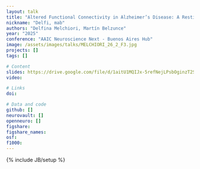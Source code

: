 ```yaml
---
layout: talk
title: "Altered Functional Connectivity in Alzheimer’s Disease: A Resting-State fMRI Study Using Independent Component Analysis"
nickname: "Delfi, mab"
authors: "Delfina Melchiori, Martín Belzunce"
year: "2025"
conference: "AAIC Neuroscience Next - Buenos Aires Hub"
image: /assets/images/talks/MELCHIORI_26_2_F3.jpg
projects: []
tags: []

# Content
slides: https://drive.google.com/file/d/1aitU1MQIJx-5refNejLPsbOginzT2S5Y/view?usp=drive_link
video:

# Links
doi:

# Data and code
github: []
neurovault: []
openneuro: []
figshare:
figshare_names:
osf:
f1000:
---
```

{% include JB/setup %}
